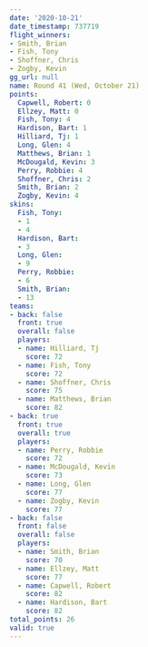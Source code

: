 ```yaml
---
date: '2020-10-21'
date_timestamp: 737719
flight_winners:
- Smith, Brian
- Fish, Tony
- Shoffner, Chris
- Zogby, Kevin
gg_url: null
name: Round 41 (Wed, October 21)
points:
  Capwell, Robert: 0
  Ellzey, Matt: 0
  Fish, Tony: 4
  Hardison, Bart: 1
  Hilliard, Tj: 1
  Long, Glen: 4
  Matthews, Brian: 1
  McDougald, Kevin: 3
  Perry, Robbie: 4
  Shoffner, Chris: 2
  Smith, Brian: 2
  Zogby, Kevin: 4
skins:
  Fish, Tony:
  - 1
  - 4
  Hardison, Bart:
  - 3
  Long, Glen:
  - 9
  Perry, Robbie:
  - 6
  Smith, Brian:
  - 13
teams:
- back: false
  front: true
  overall: false
  players:
  - name: Hilliard, Tj
    score: 72
  - name: Fish, Tony
    score: 72
  - name: Shoffner, Chris
    score: 75
  - name: Matthews, Brian
    score: 82
- back: true
  front: true
  overall: true
  players:
  - name: Perry, Robbie
    score: 72
  - name: McDougald, Kevin
    score: 73
  - name: Long, Glen
    score: 77
  - name: Zogby, Kevin
    score: 77
- back: false
  front: false
  overall: false
  players:
  - name: Smith, Brian
    score: 70
  - name: Ellzey, Matt
    score: 77
  - name: Capwell, Robert
    score: 82
  - name: Hardison, Bart
    score: 82
total_points: 26
valid: true
---
```

